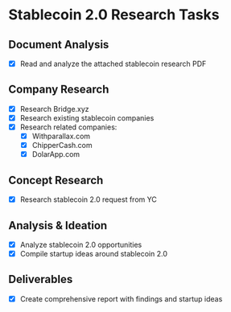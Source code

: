 # Stablecoin 2.0 Research Tasks

## Document Analysis
- [x] Read and analyze the attached stablecoin research PDF

## Company Research
- [x] Research Bridge.xyz
- [x] Research existing stablecoin companies
- [x] Research related companies:
  - [x] Withparallax.com
  - [x] ChipperCash.com
  - [x] DolarApp.com

## Concept Research
- [x] Research stablecoin 2.0 request from YC

## Analysis & Ideation
- [x] Analyze stablecoin 2.0 opportunities
- [x] Compile startup ideas around stablecoin 2.0

## Deliverables
- [x] Create comprehensive report with findings and startup ideas
